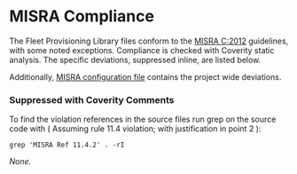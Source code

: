 # MISRA Compliance

The Fleet Provisioning Library files conform to the
[MISRA C:2012](https://www.misra.org.uk) guidelines, with some noted exceptions.
Compliance is checked with Coverity static analysis. The specific deviations,
suppressed inline, are listed below.

Additionally,
[MISRA configuration file](https://github.com/aws/Fleet-Provisioning-for-AWS-IoT-embedded-sdk/blob/main/tools/coverity/misra.config)
contains the project wide deviations.

### Suppressed with Coverity Comments

To find the violation references in the source files run grep on the source code
with ( Assuming rule 11.4 violation; with justification in point 2 ):

```
grep 'MISRA Ref 11.4.2' . -rI
```

_None._

